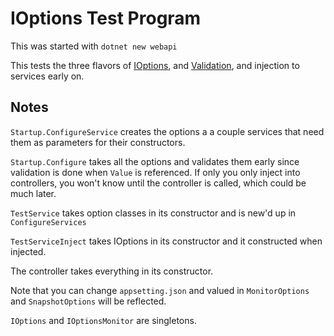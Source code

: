 # IOptions Test Program

This was started with `dotnet new webapi`

This tests the three flavors of [IOptions](https://docs.microsoft.com/en-us/aspnet/core/fundamentals/configuration/options?view=aspnetcore-5.0), and [Validation](https://docs.microsoft.com/en-us/aspnet/core/fundamentals/configuration/options?view=aspnetcore-5.0#options-validation), and injection to services early on.

## Notes

`Startup.ConfigureService` creates the options a a couple services that need them as parameters for their constructors.

`Startup.Configure` takes all the options and validates them early  since validation is done when `Value` is referenced. If only you only inject into controllers, you won't know until the controller is called, which could be much later.

`TestService` takes option classes in its constructor and is new'd up in `ConfigureServices`

`TestServiceInject` takes IOptions in its constructor and it constructed when injected.

The controller takes everything in its constructor.

Note that you can change `appsetting.json` and valued in `MonitorOptions` and `SnapshotOptions` will be reflected.

`IOptions` and `IOptionsMonitor` are singletons.
